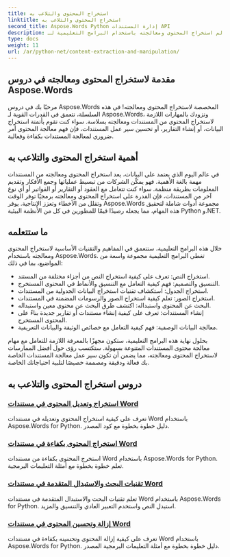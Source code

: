 ```yaml
---
title: استخراج المحتوى والتلاعب به
linktitle: استخراج المحتوى والتلاعب به
second_title: Aspose.Words Python إدارة المستندات API
description: اكتشف عالم استخراج المحتوى ومعالجته باستخدام البرامج التعليمية لـ Aspose.Words. تعرف على كيفية استخراج المحتوى ومعالجته بكفاءة باستخدام Python و.NET، مما يعزز قدرات معالجة المستندات لديك.
type: docs
weight: 11
url: /ar/python-net/content-extraction-and-manipulation/
---
```

## مقدمة لاستخراج المحتوى ومعالجته في دروس Aspose.Words

مرحبًا بك في دروس Aspose.Words المخصصة لاستخراج المحتوى ومعالجته! في هذه السلسلة، نتعمق في القدرات القوية لـ Aspose.Words، ونزودك بالمهارات اللازمة لاستخراج المحتوى من المستندات ومعالجته بسلاسة. سواء كنت تقوم بأتمتة استخراج البيانات، أو إنشاء التقارير، أو تحسين سير عمل المستندات، فإن فهم معالجة المحتوى أمر ضروري لمعالجة المستندات بكفاءة وفعالية.

## أهمية استخراج المحتوى والتلاعب به

في عالم اليوم الذي يعتمد على البيانات، يعد استخراج المحتوى ومعالجته من المستندات مهمة بالغة الأهمية. فهو يمكّن الشركات من تبسيط عملياتها وجمع الأفكار وتقديم المعلومات بطريقة منظمة. سواء كنت تتعامل مع العقود أو التقارير أو الفواتير أو أي نوع آخر من المستندات، فإن القدرة على استخراج المحتوى ومعالجته برمجيًا توفر الوقت وتقلل من الأخطاء وتعزز الإنتاجية. يوفر Aspose.Words مجموعة أدوات شاملة لتحقيق هذه المهام، مما يجعله رصيدًا قيمًا للمطورين في كل من الأنظمة البيئية Python و.NET.

## ما ستتعلمه

خلال هذه البرامج التعليمية، ستتعمق في المفاهيم والتقنيات الأساسية لاستخراج المحتوى ومعالجته باستخدام Aspose.Words. تغطي البرامج التعليمية مجموعة واسعة من المواضيع، بما في ذلك:

- استخراج النص: تعرف على كيفية استخراج النص من أجزاء مختلفة من المستند.
- التنسيق والتصميم: فهم كيفية التعامل مع التنسيق والأنماط في المحتوى المستخرج.
- استخراج الجدول: استكشاف تقنيات استخراج البيانات الجدولية من المستندات.
- استخراج الصور: تعلم كيفية استخراج الصور والرسومات المضمنة في المستندات.
- البحث عن المحتوى واستبداله: اكتشف طرق البحث عن محتوى معين واستبداله.
- إنشاء المستندات: تعرف على كيفية إنشاء مستندات أو تقارير جديدة بناءً على المحتوى المستخرج.
- معالجة البيانات الوصفية: فهم كيفية التعامل مع خصائص الوثيقة والبيانات التعريفية.

بحلول نهاية هذه البرامج التعليمية، ستكون مجهزًا بالمعرفة اللازمة للتعامل مع مهام معالجة محتوى المستندات المتنوعة بسهولة. ستكتسب رؤى حول أفضل الممارسات لاستخراج المحتوى ومعالجته، مما يضمن أن تكون سير عمل معالجة المستندات الخاصة بك فعالة ودقيقة ومصممة خصيصًا لتلبية احتياجاتك الخاصة.

## دروس استخراج المحتوى والتلاعب به
### [استخراج وتعديل المحتوى في مستندات Word](./extract-modify-document-content/)
تعرف على كيفية استخراج المحتوى وتعديله في مستندات Word باستخدام Aspose.Words for Python. دليل خطوة بخطوة مع كود المصدر.
### [استخراج المحتوى بكفاءة في مستندات Word](./document-content-extraction/)
استخرج المحتوى بكفاءة من مستندات Word باستخدام Aspose.Words for Python. تعلم خطوة بخطوة مع أمثلة التعليمات البرمجية.
### [تقنيات البحث والاستبدال المتقدمة في مستندات Word](./find-replace-documents/)
تعلم تقنيات البحث والاستبدال المتقدمة في مستندات Word باستخدام Aspose.Words for Python. استبدل النص واستخدم التعبير العادي والتنسيق والمزيد.
### [إزالة وتحسين المحتوى في مستندات Word](./remove-content-documents/)
تعرف على كيفية إزالة المحتوى وتحسينه بكفاءة في مستندات Word باستخدام Aspose.Words for Python. دليل خطوة بخطوة مع أمثلة التعليمات البرمجية المصدر.